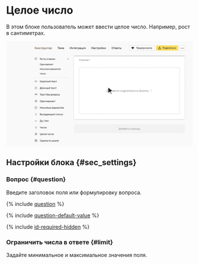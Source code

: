 # Целое число

В этом блоке пользователь может ввести целое число. Например, рост в сантиметрах.

![](../../_assets/forms/tutorial-number-integer.gif)

## Настройки блока {#sec_settings}

### Вопрос {#question}

Введите заголовок поля или формулировку вопроса.

{% include [question](../../_includes/forms/question.md) %}

{% include [question-default-value](../../_includes/forms/question-default-value.md) %}

{% include [id-required-hidden](../../_includes/forms/id-required-hidden.md) %}

### Ограничить числа в ответе {#limit}

Задайте минимальное и максимальное значения поля.

